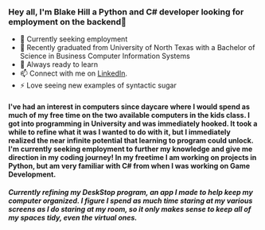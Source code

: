 ### Hey all, I'm Blake Hill a Python and C# developer looking for employment on the backend👋
- 🔭 Currently seeking employment
- 🌱 Recently graduated from University of North Texas with a Bachelor of Science in Business Computer Information Systems
- 🤔 Always ready to learn
- 📫 Connect with me on [LinkedIn](www.linkedin.com/in/devblakehill).
- ⚡ Love seeing new examples of syntactic sugar

#### I've had an interest in computers since daycare where I would spend as much of my free time on the two available computers in the kids class. I got into programming in University and was immediately hooked. It took a while to refine what it was I wanted to do with it, but I immediately realized the near infinite potential that learning to program could unlock. I'm currently seeking employment to further my knowledge and give me direction in my coding journey! In my freetime I am working on projects in Python, but am very familiar with C# from when I was working on Game Development. 
 
##### Currently refining my DeskStop program, an app I made to help keep my computer organized. I figure I spend as much time staring at my various screens as I do staring at my room, so it only makes sense to keep all of my spaces tidy, even the virtual ones. 
